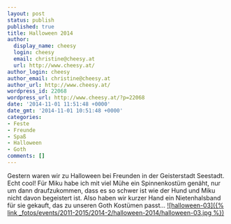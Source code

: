 ```yaml
---
layout: post
status: publish
published: true
title: Halloween 2014
author:
  display_name: cheesy
  login: cheesy
  email: christine@cheesy.at
  url: http://www.cheesy.at/
author_login: cheesy
author_email: christine@cheesy.at
author_url: http://www.cheesy.at/
wordpress_id: 22068
wordpress_url: http://www.cheesy.at/?p=22068
date: '2014-11-01 11:51:48 +0000'
date_gmt: '2014-11-01 10:51:48 +0000'
categories:
- Feste
- Freunde
- Spaß
- Halloween
- Goth
comments: []
---
```

Gestern waren wir zu Halloween bei Freunden in der Geisterstadt Seestadt. Echt cool!
Für Miku habe ich mit viel Mühe ein Spinnenkostüm genäht, nur um dann draufzukommen, dass es so schwer ist wie der Hund und Miku nicht davon begeistert ist. Also haben wir kurzer Hand ein Nietenhalsband für sie gekauft, das zu unseren Goth Kostümen passt...
[![halloween-03]({% link _fotos/events/2011-2015/2014-2/halloween-2014/halloween-03.jpg %})](http://www.cheesy.at/fotos/events/halloween-2014/ "Halloween 2014")
